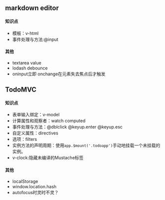 


## markdown editor
#### 知识点
- 模板：v-html
- 事件处理与方法:@input

#### 其他
+ textarea value
+ lodash debounce
+ oninput立即 onchange在元素失去焦点后才触发









## TodoMVC
#### 知识点
+ 表单输入绑定：v-model
+ 计算属性和观察者：watch computed
+ 事件处理与方法：@dblclick @keyup.enter @keyup.esc
+ 自定义属性：directives
+ 选项：filters
+ 实例方法的声明周期：使用`app.$mount('.todoapp')`手动地挂载一个未挂载的实例。
+ v-clock:隐藏未编译的Mustache标签

#### 其他
+ localStorage
+ window.location.hash
+ autofocus时灵时不灵？
























